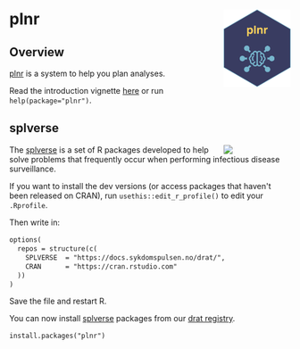 # plnr <a href="https://docs.sykdomspulsen.no/plnr"><img src="man/figures/logo.png" align="right" width="120" /></a>

## Overview 

[plnr](https://docs.sykdomspulsen.no/plnr) is a system to help you plan analyses.

Read the introduction vignette [here](http://docs.sykdomspulsen.no/plnr/articles/plnr.html) or run `help(package="plnr")`.

## splverse

<a href="https://docs.sykdomspulsen.no/packages"><img src="https://docs.sykdomspulsen.no/packages/splverse.png" align="right" width="120" /></a>

The [splverse](https://docs.sykdomspulsen.no/packages) is a set of R packages developed to help solve problems that frequently occur when performing infectious disease surveillance.

If you want to install the dev versions (or access packages that haven't been released on CRAN), run `usethis::edit_r_profile()` to edit your `.Rprofile`. 

Then write in:

```
options(
  repos = structure(c(
    SPLVERSE  = "https://docs.sykdomspulsen.no/drat/",
    CRAN      = "https://cran.rstudio.com"
  ))
)
```

Save the file and restart R.

You can now install [splverse](https://docs.sykdomspulsen.no/packages) packages from our [drat registry](https://docs.sykdomspulsen.no/drat).

```
install.packages("plnr")
```


